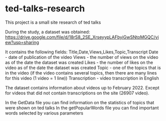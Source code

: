 # ted-talks-research
This project is a small site research of  ted talks 


During the study, a dataset was obtained:
https://drive.google.com/file/d/18rS8_2SE_XrseyypLAFbyiGwSNtoMGQC/view?usp=sharing

It contains the following fields: Title,Date,Views,Likes,Topic,Transcript
Date - date of publication of the video
Views - the number of views on the video as of the date the dataset was created
Likes - the number of likes on the video as of the date the dataset was created
Topic - one of the topics that is in the video (if the video contains several topics, then there are many lines for this video (1 video = 1 line))
Transcription - video transcription in English

The dataset contains information about videos up to February 2022. Except for videos that did not contain transcriptions on the site (26907 video).

In the GetData file you can find information on the statistics of topics that were shown on ted talks
In the getPopularWords file you can find important words selected by various parameters
